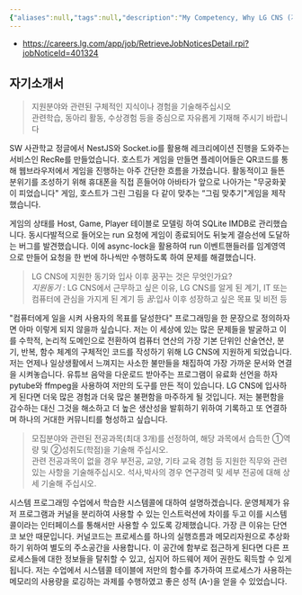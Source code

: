 ```yaml
---
{"aliases":null,"tags":null,"description":"My Competency, Why LG CNS (지원 동기와 꿈), 학습사항 (전공과목으로 습득한 역량, 성취도)","title":"LG CNS 2024 Global 채용연계형 인턴십 {지원완}","created":"2024-03-04T18:27:03","updated":"2024-03-08T12:40:56","dg-publish":true,"permalink":"/docs/LG CNS 2024 Global 채용연계형 인턴십 {지원완}/","dgPassFrontmatter":true}
---
```


- <https://careers.lg.com/app/job/RetrieveJobNoticesDetail.rpi?jobNoticeId=401324>

## 자기소개서

> 지원분야와 관련된 구체적인 지식이나 경험을 기술해주십시오  
> 관련학습, 동아리 활동, 수상경험 등을 중심으로 자유롭게 기재해 주시기 바랍니다 

SW 사관학교 정글에서 NestJS와 Socket.io를 활용해 레크리에이션 진행을 도와주는 서비스인 RecRe를 만들었습니다. 호스트가 게임을 만들면 플레이어들은 QR코드를 통해 웹브라우저에서 게임을 진행하는 아주 간단한 흐름을 가졌습니다. 활동적이고 들뜬 분위기를 조성하기 위해 휴대폰을 직접 흔들어야 아바타가 앞으로 나아가는 "무궁화꽃이 피었습니다" 게임, 호스트가 그린 그림을 다 같이 맞추는 “그림 맞추기"게임을 제작했습니다.  

게임의 상태를 Host, Game, Player 테이블로 모델링 하여 SQLite IMDB로 관리했습니다. 동시다발적으로 들어오는 run 요청에 게임이 종료되어도 뒤늦게 결승선에 도달하는 버그를 발견했습니다. 이에 async-lock을 활용하여 run 이벤트핸들러를 임계영역으로 만들어 요청을 한 번에 하나씩만 수행하도록 하여 문제를 해결했습니다.

> LG CNS에 지원한 동기와 입사 이후 꿈꾸는 것은 무엇인가요?  
> *지원동기* : LG CNS에서 근무하고 싶은 이유, LG CNS를 알게 된 계기, IT 또는 컴퓨터에 관심을 가지게 된 계기 등 *꿈*:입사 이후 성장하고 싶은 목표 및 비전 등

"컴퓨터에게 일을 시켜 사용자의 목표를 달성한다" 프로그래밍을 한 문장으로 정의하자면 아마 이렇게 되지 않을까 싶습니다. 저는 이 세상에 있는 많은 문제들을 발굴하고 이를 수학적, 논리적 도메인으로 전환하여 컴퓨터 연산의 가장 기본 단위인 산술연산, 분기, 반복, 함수 체계의 구체적인 코드를 작성하기 위해 LG CNS에 지원하게 되었습니다. 저는 언제나 일상생활에서 느껴지는 사소한 불만들을 채집하여 가장 가까운 문서와 연결을 시켜놓습니다. 유튜브 음악을 다운로드 받아주는 프로그램이 유료화 선언을 하자 pytube와 ffmpeg을 사용하여 저만의 도구를 만든 적이 있습니다. LG CNS에 입사하게 된다면 더욱 많은 경험과 더욱 많은 불편함을 마주하게 될 것입니다. 저는 불편함을 감수하는 대신 그것을 해소하고 더 높은 생산성을 발휘하기 위하여 기록하고 또 연결하며 하나의 거대한 커뮤니티를 형성하고 싶습니다.

> 모집분야와 관련된 전공과목(최대 3개)를 선정하여, 해당 과목에서 습득한 ①역량 및 ②성취도(학점)을 기술해 주십시오.  
> 관련 전공과목이 없을 경우 부전공, 교양, 기타 교육 경험 등 지원한 직무와 관련 있는 사항을 기술해주십시오. 석사,박사의 경우 연구경력 및 세부 전공에 대해 상세 기술해 주십시오.

시스템 프로그래밍 수업에서 학습한 시스템콜에 대하여 설명하겠습니다. 운영체제가 유저 프로그램과 커널을 분리하여 사용할 수 있는 인스트럭션에 차이를 두고 이를 시스템 콜이라는 인터페이스를 통해서만 사용할 수 있도록 강제했습니다. 가장 큰 이유는 단연코 보안 때문입니다. 커널코드는 프로세스를 하나의 실행흐름과 메모리자원으로 추상화하기 위하여 별도의 주소공간을 사용합니다. 이 공간에 함부로 접근하게 된다면 다른 프로세스들에 대한 정보들을 탈취할 수 있고, 심지어 하드웨어 제어 권한도 획득할 수 있게 됩니다. 저는 수업에서 시스템콜 테이블에 저만의 함수를 추가하여 프로세스가 사용하는 메모리의 사용량을 로깅하는 과제를 수행하였고 좋은 성적 (A-)을 얻을 수 있었습니다.
